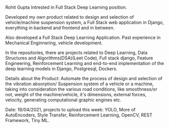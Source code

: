 
Rohit Gupta
Intrested in Full Stack Deep Learning position.


Developed my own product related to design and selection of vehicle/machine suspension system, a Full Stack web application in Django, everything in backend and frontend and in between.

Also developed a Full Stack Deep Learning Application.
Past experience in Mechanical Enginnering, vehicle development.

In the repositories, there are projects related to Deep Learning, Data Structures and Algorithms(DSA)(Leet Code), Full stack django, Feature Engineering, Reinforcement Learning and end-to-end implementation of the deep learning models in Django, Postgresql, Dockers.

Details about the Product: Automate the process of design and selection of the vibration absorption/ Suspension system of a vehicle or a machine, taking into consideration the various road conditions, like smoothness/or not, weight of the machine/vehicle, it's dimensions, external forces, velocity, generating computational graphic engines etc.


Date: 18/04/2021, projects to upload this week: YOLO, More of AutoEncoders, Style Transfer, Reinforcement Learning, OpenCV, REST Framework, Tiny ML.
